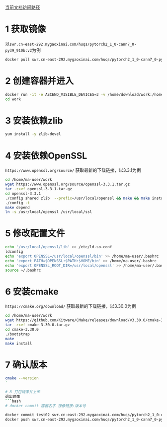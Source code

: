 [当前文档访问路径](https://ai-fae.readthedocs.io/zh-cn/latest/cmake安装指南.html)

# 1 获取镜像  
以`swr.cn-east-292.mygaoxinai.com/huqs/pytorch2_1_0-cann7_0-py39_910b:v2`为例  
```bash
docker pull swr.cn-east-292.mygaoxinai.com/huqs/pytorch2_1_0-cann7_0-py39_910b:v2
```  

# 2 创建容器并进入  
```bash
docker run -it -e ASCEND_VISIBLE_DEVICES=3 -v /home/download/work:/home/ma-user/work/ --name test02 swr.cn-east-292.mygaoxinai.com/huqs/pytorch2_1_0-cann7_0-py39_910b:v2  
cd work
```  

# 3 安装依赖zlib  
```bash
yum install -y zlib-devel
```

# 4 安装依赖OpenSSL  
`https://www.openssl.org/source/` 获取最新的下载链接，以3.3.1为例  

```bash
cd /home/ma-user/work
wget https://www.openssl.org/source/openssl-3.3.1.tar.gz  
tar -zxvf openssl-3.3.1.tar.gz  
cd openssl-3.3.1 
./config shared zlib  --prefix=/usr/local/openssl && make && make install  
./config -t  
make depend  
ln -s /usr/local/openssl /usr/local/ssl
```  

# 5 修改配置文件  
```bash
echo '/usr/local/openssl/lib' >> /etc/ld.so.conf
ldconfig  
echo 'export OPENSSL=/usr/local/openssl/bin' >> /home/ma-user/.bashrc
echo 'export PATH=$OPENSSL:$PATH:$HOME/bin' >> /home/ma-user/.bashrc
echo 'export OPENSSL_ROOT_DIR=/usr/local/openssl' >> /home/ma-user/.bashrc
source ~/.bashrc
```  

# 6 安装cmake  
`https://cmake.org/download/` 获取最新的下载链接，以3.30.0为例  

```bash
cd /home/ma-user/work  
wget https://github.com/Kitware/CMake/releases/download/v3.30.0/cmake-3.30.0.tar.gz  
tar -zxvf cmake-3.30.0.tar.gz  
cd cmake-3.30.0
./bootstrap  
make  
make install
```  

# 7 确认版本  
```bash
cmake --version
`  

# 8 打包镜像并上传  
退出镜像  
```bash
# docker commit 容器名字 镜像链接:版本号

docker commit test02 swr.cn-east-292.mygaoxinai.com/huqs/pytorch2_1_0-cann7_0-py39_910b:v3 #更新到v3  
docker push swr.cn-east-292.mygaoxinai.com/huqs/pytorch2_1_0-cann7_0-py39_910b:v3
```  